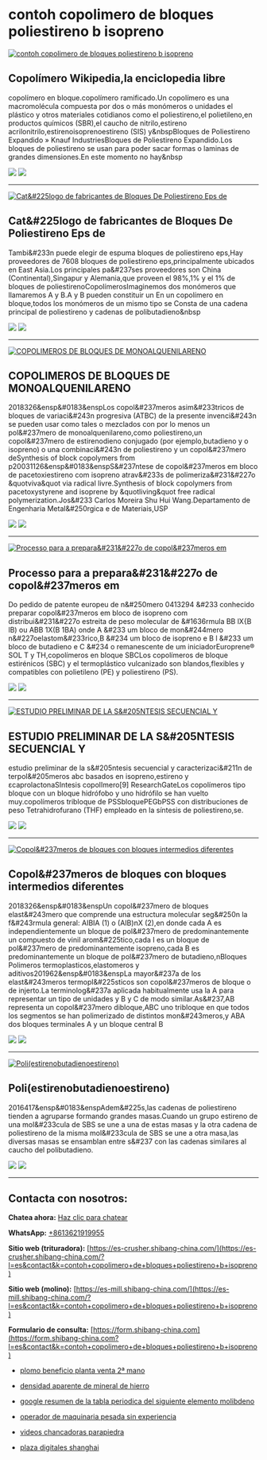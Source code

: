 # contoh copolimero de bloques poliestireno b isopreno

<a href="https://swt.shibang-china.com/?l=es&img&k=contoh+copolimero+de+bloques+poliestireno+b+isopreno" target="_blank">![contoh copolimero de bloques poliestireno b isopreno](http://static.shibang-china.com/all-800x300/387.jpg)</a>

## Copolímero Wikipedia,la enciclopedia libre
copolímero en bloque.copolímero ramificado.Un copolímero es una macromolécula compuesta por dos o más monómeros o unidades el plástico y otros materiales cotidianos como el poliestireno,el polietileno,en productos químicos (SBR),el caucho de nitrilo,estireno acrilonitrilo,estirenoisoprenoestireno (SIS) y&nbspBloques de Poliestireno Expandido » Knauf IndustriesBloques de Poliestireno Expandido.Los bloques de poliestireno se usan para poder sacar formas o laminas de grandes dimensiones.En este momento no hay&nbsp


<a href="https://whatsapp.shibangsoft.com/WhatsApp.php" target="_blank" title="WhatsApp">![](http://static.shibang-china.com/icon/whatsapp.png)</a> <a href="https://swt.shibang-china.com/?l=es&icon&k=contoh+copolimero+de+bloques+poliestireno+b+isopreno" target="_blank">![](http://static.shibang-china.com/icon/chat-es.png)</a>

---

<a href="https://swt.shibang-china.com/?l=es&img&k=contoh+copolimero+de+bloques+poliestireno+b+isopreno" target="_blank">![Cat&#225logo de fabricantes de Bloques De Poliestireno Eps de](http://static.shibang-china.com/all-800x300/816.jpg)</a>

## Cat&#225logo de fabricantes de Bloques De Poliestireno Eps de
Tambi&#233n puede elegir de espuma bloques de poliestireno eps,Hay proveedores de 7608 bloques de poliestireno eps,principalmente ubicados en East Asia.Los principales pa&#237ses proveedores son China (Continental),Singapur y Alemania,que proveen el 98%,1% y el 1% de bloques de poliestirenoCopolímerosImaginemos dos monómeros que llamaremos A y B.A y B pueden constituir un En un copolímero en bloque,todos los monómeros de un mismo tipo se Consta de una cadena principal de poliestireno y cadenas de polibutadieno&nbsp


<a href="https://whatsapp.shibangsoft.com/WhatsApp.php" target="_blank" title="WhatsApp">![](http://static.shibang-china.com/icon/whatsapp.png)</a> <a href="https://swt.shibang-china.com/?l=es&icon&k=contoh+copolimero+de+bloques+poliestireno+b+isopreno" target="_blank">![](http://static.shibang-china.com/icon/chat-es.png)</a>

---

<a href="https://swt.shibang-china.com/?l=es&img&k=contoh+copolimero+de+bloques+poliestireno+b+isopreno" target="_blank">![COPOLIMEROS DE BLOQUES DE MONOALQUENILARENO](http://static.shibang-china.com/all-800x300/929.jpg)</a>

## COPOLIMEROS DE BLOQUES DE MONOALQUENILARENO
2018326&ensp&#0183&enspLos copol&#237meros asim&#233tricos de bloques de variaci&#243n progresiva (ATBC) de la presente invenci&#243n se pueden usar como tales o mezclados con por lo menos un pol&#237mero de monoalquenilareno,como poliestireno,un copol&#237mero de estirenodieno conjugado (por ejemplo,butadieno y o isopreno) o una combinaci&#243n de poliestireno y un copol&#237mero deSynthesis of block copolymers from p20031126&ensp&#0183&enspS&#237ntese de copol&#237meros em bloco de pacetoxiestireno com isopreno atrav&#233s de polimeriza&#231&#227o &quotviva&quot via radical livre.Synthesis of block copolymers from pacetoxystyrene and isoprene by &quotliving&quot free radical polymerization.Jos&#233 Carlos Moreira Shu Hui Wang.Departamento de Engenharia Metal&#250rgica e de Materiais,USP


<a href="https://whatsapp.shibangsoft.com/WhatsApp.php" target="_blank" title="WhatsApp">![](http://static.shibang-china.com/icon/whatsapp.png)</a> <a href="https://swt.shibang-china.com/?l=es&icon&k=contoh+copolimero+de+bloques+poliestireno+b+isopreno" target="_blank">![](http://static.shibang-china.com/icon/chat-es.png)</a>

---

<a href="https://swt.shibang-china.com/?l=es&img&k=contoh+copolimero+de+bloques+poliestireno+b+isopreno" target="_blank">![Processo para a prepara&#231&#227o de copol&#237meros em](http://static.shibang-china.com/all-800x300/443.jpg)</a>

## Processo para a prepara&#231&#227o de copol&#237meros em
Do pedido de patente europeu de n&#250mero 0413294 &#233 conhecido preparar copol&#237meros em bloco de isopreno com distribui&#231&#227o estreita de peso molecular de &#1636rmula BB lX{B lB) ou ABB 1X(B 1BA) onde A &#233 um bloco de mon&#244mero n&#227oelastom&#233rico,B &#234 um bloco de isopreno e B l &#233 um bloco de butadieno e C &#234 o remanescente de um iniciadorEuroprene® SOL T y TH,copolímeros en bloque SBCLos copolímeros de bloque estirénicos (SBC) y el termoplástico vulcanizado son blandos,flexibles y compatibles con polietileno (PE) y poliestireno (PS).


<a href="https://whatsapp.shibangsoft.com/WhatsApp.php" target="_blank" title="WhatsApp">![](http://static.shibang-china.com/icon/whatsapp.png)</a> <a href="https://swt.shibang-china.com/?l=es&icon&k=contoh+copolimero+de+bloques+poliestireno+b+isopreno" target="_blank">![](http://static.shibang-china.com/icon/chat-es.png)</a>

---

<a href="https://swt.shibang-china.com/?l=es&img&k=contoh+copolimero+de+bloques+poliestireno+b+isopreno" target="_blank">![ESTUDIO PRELIMINAR DE LA S&#205NTESIS SECUENCIAL Y](http://static.shibang-china.com/all-800x300/1240.jpg)</a>

## ESTUDIO PRELIMINAR DE LA S&#205NTESIS SECUENCIAL Y
estudio preliminar de la s&#205ntesis secuencial y caracterizaci&#211n de terpol&#205meros abc basados en isopreno,estireno y εcaprolactonaSIntesis copolImero[9] ResearchGateLos copolímeros tipo bloque con un bloque hidrófobo y uno hidrófilo se han vuelto muy.copolímeros tribloque de PSSbloquePEGbPSS con distribuciones de peso Tetrahidrofurano (THF) empleado en la síntesis de poliestireno,se.


<a href="https://whatsapp.shibangsoft.com/WhatsApp.php" target="_blank" title="WhatsApp">![](http://static.shibang-china.com/icon/whatsapp.png)</a> <a href="https://swt.shibang-china.com/?l=es&icon&k=contoh+copolimero+de+bloques+poliestireno+b+isopreno" target="_blank">![](http://static.shibang-china.com/icon/chat-es.png)</a>

---

<a href="https://swt.shibang-china.com/?l=es&img&k=contoh+copolimero+de+bloques+poliestireno+b+isopreno" target="_blank">![Copol&#237meros de bloques con bloques intermedios diferentes](http://static.shibang-china.com/all-800x300/1144.jpg)</a>

## Copol&#237meros de bloques con bloques intermedios diferentes
2018326&ensp&#0183&enspUn copol&#237mero de bloques elast&#243mero que comprende una estructura molecular seg&#250n la f&#243rmula general: AIBIA (1) o (AIB)nX (2),en donde cada A es independientemente un bloque de pol&#237mero de predominantemente un compuesto de vinil arom&#225tico,cada I es un bloque de pol&#237mero de predominantemente isopreno,cada B es predominantemente un bloque de pol&#237mero de butadieno,nBloques Polimeros termoplasticos,elastomeros y aditivos201962&ensp&#0183&enspLa mayor&#237a de los elast&#243meros termopl&#225sticos son copol&#237meros de bloque o de injerto.La terminolog&#237a aplicada habitualmente usa la A para representar un tipo de unidades y B y C de modo similar.As&#237,AB representa un copol&#237mero dibloque,ABC uno tribloque en que todos los segmentos se han polimerizado de distintos mon&#243meros,y ABA dos bloques terminales A y un bloque central B


<a href="https://whatsapp.shibangsoft.com/WhatsApp.php" target="_blank" title="WhatsApp">![](http://static.shibang-china.com/icon/whatsapp.png)</a> <a href="https://swt.shibang-china.com/?l=es&icon&k=contoh+copolimero+de+bloques+poliestireno+b+isopreno" target="_blank">![](http://static.shibang-china.com/icon/chat-es.png)</a>

---

<a href="https://swt.shibang-china.com/?l=es&img&k=contoh+copolimero+de+bloques+poliestireno+b+isopreno" target="_blank">![Poli(estirenobutadienoestireno)](http://static.shibang-china.com/all-800x300/415.jpg)</a>

## Poli(estirenobutadienoestireno)
2016417&ensp&#0183&enspAdem&#225s,las cadenas de poliestireno tienden a agruparse formando grandes masas.Cuando un grupo estireno de una mol&#233cula de SBS se une a una de estas masas y la otra cadena de poliestireno de la misma mol&#233cula de SBS se une a otra masa,las diversas masas se ensamblan entre s&#237 con las cadenas similares al caucho del polibutadieno.

<a href="https://whatsapp.shibangsoft.com/WhatsApp.php" target="_blank" title="WhatsApp">![](http://static.shibang-china.com/icon/whatsapp.png)</a> <a href="https://swt.shibang-china.com/?l=es&icon&k=contoh+copolimero+de+bloques+poliestireno+b+isopreno" target="_blank">![](http://static.shibang-china.com/icon/chat-es.png)</a>

---
## Contacta con nosotros:

**Chatea ahora:** [Haz clic para chatear](https://swt.shibang-china.com?l=es&contact&k=contoh+copolimero+de+bloques+poliestireno+b+isopreno)

**WhatsApp:**  [+8613621919955](https://whatsapp.shibangsoft.com/WhatsApp.php)

**Sitio web (trituradora):** [https://es-crusher.shibang-china.com/](https://es-crusher.shibang-china.com/?l=es&contact&k=contoh+copolimero+de+bloques+poliestireno+b+isopreno)

**Sitio web (molino):** [https://es-mill.shibang-china.com/](https://es-mill.shibang-china.com/?l=es&contact&k=contoh+copolimero+de+bloques+poliestireno+b+isopreno)

**Formulario de consulta:** [https://form.shibang-china.com](https://form.shibang-china.com?l=es&contact&k=contoh+copolimero+de+bloques+poliestireno+b+isopreno)

* [plomo beneficio planta venta 2ª mano](../56/plomo%20beneficio%20planta%20venta%202%C2%AA%20mano.md)

* [densidad aparente de mineral de hierro](../59/densidad%20aparente%20de%20mineral%20de%20hierro.md)

* [google resumen de la tabla periodica del siguiente elemento molibdeno](../60/google%20resumen%20de%20la%20tabla%20periodica%20del%20siguiente%20elemento%20molibdeno.md)

* [operador de maquinaria pesada sin experiencia](../60/operador%20de%20maquinaria%20pesada%20sin%20experiencia.md)

* [videos chancadoras parapiedra](../60/videos%20chancadoras%20parapiedra.md)

* [plaza digitales shanghai](../54/plaza%20digitales%20shanghai.md)